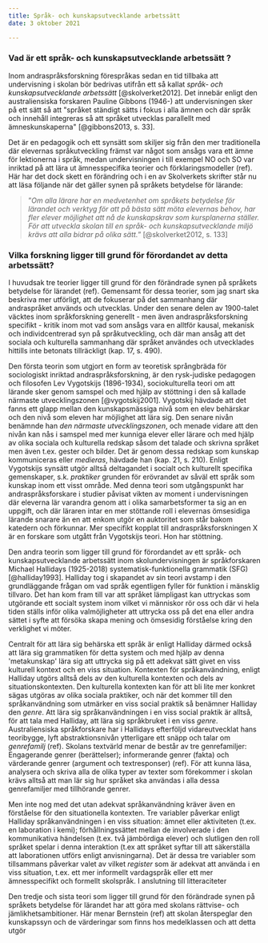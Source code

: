 ```yaml
---
title: Språk- och kunskapsutvecklande arbetssätt
date: 3 oktober 2021

---
```

<!--

*Inom andraspråksforskning förespråkas undervisning som utmärks av ett språk- och kunskapsutvecklande arbetssätt. Redogör för innebörden av ett språk-och kunskapsutvecklande arbetssätt samt för bakomliggande teorier och forskning. Diskutera hur andraspråksundervisningen kan utformas så att den stöttar elevernas språk- och kunskapsutveckling samt belys med exempel. Ta stöd i relevant styrdokument i din diskussion.*

*Redovisa samt motivera dina tankar och förslag genom att referera till kurslitteratur och eventuellt annan relevant litteratur. Ett allmänt tyckande utan hänvisning till litteratur godkännes ej.*
<!-- Vilka kapitel förväntas jag läsa i kurslitteraturen? 
Skolverket: Kurs-/ämnesplaner
Skolverket: Greppa språket
Skolverket: Greppa flerspråkigheten
I Gibbons: Kapitel 2, 6, 7 och 8 (främst)
I Hyltenstam: Kapitel 5, 6, 8, 19, 20, 26
I Kästen-Ebeling & Otterup: Kapitel 2, 3, 5, 6, 7 och 11 

+ Eventuellt ta något exempel ur Mörlings bok om analfabeter

* Grundar sig i en teori om att det är språket som bär kunskapen; att det handlar om att förvärva olika litteraciteter och att det i skolan handlar om att stötta eleverna till att gå från vardagsspråk till ett skolspråk och ett mer ämnesspecifikt skolspråk... att så att säga vidga deras register. Här kommer Vygotskij in eftersom

-->

### Vad är ett språk- och kunskapsutvecklande arbetssätt ?

Inom andraspråksforskning förespråkas sedan en tid tillbaka att undervisning i skolan bör bedrivas utifrån ett så kallat *språk- och kunskapsutvecklande arbetssätt* [@skolverket2012]. Det innebär enligt den australiensiska forskaren Pauline Gibbons (1946-) att undervisningen sker på ett sätt så att "språket ständigt sätts i fokus i alla ämnen och där språk och innehåll integreras så att språket utvecklas parallellt med ämneskunskaperna" [@gibbons2013, s. 33].

Det är en pedagogik och ett synsätt som skiljer sig från den mer traditionella där elevernas språkutveckling främst var något som ansågs vara ett ämne för lektionerna i språk, medan undervisningen i till exempel NO och SO var inriktad på att lära ut ämnesspecifika teorier och förklaringsmodeller (ref). Här har det dock skett en förändring och i en av Skolverkets skrifter står nu att läsa följande när det gäller synen på språkets betydelse för lärande:

> ”*Om alla lärare har en medvetenhet om språkets betydelse för lärandet och verktyg för att på bästa sätt möta elevernas behov, har fler elever möjlighet att nå de kunskapskrav som kursplanerna ställer. För att utveckla skolan till en språk- och kunskapsutvecklande miljö krävs att alla bidrar på olika sätt.*” [@skolverket2012, s. 133]

### Vilka forskning ligger till grund för förordandet av detta arbetssätt?
 
I huvudsak tre teorier ligger till grund för den förändrade synen på språkets betydelse för lärandet (ref). Gemensamt för dessa teorier, som jag snart ska beskriva mer utförligt, att de fokuserar på det sammanhang där andraspråket används och utvecklas. Under den senare delen av 1900-talet väcktes inom språkforskning generellt - men även andraspråksforskning specifikt - kritik inom mot vad som ansågs vara en alltför kausal, mekanisk och individcentrerad syn på språkutveckling, och där man ansåg att det sociala och kulturella sammanhang där språket användes och utvecklades hittills inte betonats tillräckligt (kap. 17, s. 490).

Den första teorin som utgjort en form av teoretisk språngbräda för sociologiskt inriktad andraspråksforskning, är den rysk-judiske pedagogen och filosofen Lev Vygotskijs (1896-1934), sociokulturella teori om att lärande sker genom samspel och med hjälp av stöttning i den så kallade närmaste utvecklingszonen [@vygotskij2001]. Vygotskij hävdade att det fanns ett glapp mellan den kunskapsmässiga nivå som en elev behärskar och den nivå som eleven har möjlighet att lära sig. Den senare nivån benämnde han *den närmaste utvecklingszonen*, och menade vidare att den nivån kan nås i samspel med mer kunniga elever eller lärare och med hjälp av olika sociala och kulturella redskap såsom det talade och skrivna språket men även t.ex. gester och bilder. Det är genom dessa redskap som kunskap kommuniceras eller *medieras*, hävdade han (kap. 21, s. 210). Enligt Vygotskijs synsätt utgör alltså deltagandet i socialt och kulturellt specifika gemenskaper, s.k. *praktiker* grunden för erövrandet av såväl ett språk som kunskap inom ett visst område. Med denna teori som utgångspunkt har andraspråksforskare i studier påvisat vikten av moment i undervisningen där eleverna lär varandra genom att i olika samarbetsformer ta sig an en uppgift, och där läraren intar en mer stöttande roll i elevernas ömsesidiga lärande snarare än en att enkom utgör en auktoritet som står bakom katedern och förkunnar. Mer specifikt kopplat till andraspråksforskningen X är en forskare som utgått från Vygotskijs teori. Hon har stöttning.

Den andra teorin som ligger till grund för förordandet av ett språk- och kunskapsutvecklande arbetssätt inom skolundervisningen är språkforskaren Michael Hallidays (1925-2018) systematisk-funktionella grammatik (SFG) [@halliday1993]. Halliday tog i skapandet av sin teori avstamp i den grundläggande frågan om vad språk egentligen fyller för funktion i mänsklig tillvaro. Det han kom fram till var att språket lämpligast kan uttryckas som utgörande ett socialt system inom vilket vi människor rör oss och där vi hela tiden ställs inför olika valmöjligheter att uttrycka oss på det ena eller andra sättet i syfte att försöka skapa mening och ömsesidig förståelse kring den verklighet vi möter. 

Centralt för att lära sig behärska ett språk är enligt Halliday därmed också att lära sig grammatiken för detta system och med hjälp av denna 'metakunskap' lära sig att uttrycka sig på ett adekvat sätt givet en viss kulturell kontext och en viss situation. Kontexten för språkanvändning, enligt Halliday utgörs alltså dels av den kulturella kontexten och dels av situationskontexten. Den kulturella kontexten kan för att bli lite mer konkret sägas utgöras av olika sociala praktiker, och när det kommer till den språkanvändning som utmärker en viss social praktik så benämner Halliday den *genre*. Att lära sig språkanvändningen i en viss social praktik är alltså, för att tala med Halliday, att lära sig språkbruket i en viss *genre*. Australiensiska språkforskare har i Hallidays efterföljd vidareutvecklat hans teoribygge, lyft abstraktionsnivån ytterligare ett snäpp och talar om *genrefamilj* (ref). Skolans textvärld menar de består av tre genrefamiljer: Engagerande genrer (berättelser); informerande genrer (fakta) och värderande genrer (argument och textresponser) (ref). För att kunna läsa, analysera och skriva alla de olika typer av texter som förekommer i skolan krävs alltså att man lär sig hur språket ska användas i alla dessa genrefamiljer med tillhörande genrer. 

Men inte nog med det utan adekvat språkanvändning kräver även en förståelse för den situationella kontexten. Tre variabler påverkar enligt Halliday språkanvändningen i en viss situation: ämnet eller aktiviteten (t.ex. en laboration i kemi); förhållningssättet mellan de involverade i den kommunikativa händelsen (t.ex. två jämbördiga elever) och slutligen den roll språket spelar i denna interaktion (t.ex att språket syftar till att säkerställa att laborationen utförs enligt anvisningarna). Det är dessa tre variabler som tillsammans påverkar valet av vilket *register* som är adekvat att använda i en viss situation, t.ex. ett mer informellt vardagspråk eller ett mer ämnesspecifikt och formellt skolspråk. I anslutning till litteraciteter

<!--
Med utgångspunkt i Hallidays teori utgör ålet med undervisningen är att utvidga elevernas reportoarer av sådana språkliga register så att de kan anpassa sitt språkbruk efter varierande situationskontexter från vardagliga till mer språkligt utmanande.
-->

Den tredje och sista teori som ligger till grund för den förändrade synen på språkets betydelse för lärandet  har att göra med skolans rättvise- och jämlikhetsambitioner. Här menar Bernstein (ref) att skolan återspeglar den kunskapssyn och de värderingar som finns hos medelklassen och att detta utgör 

<!--

 + Teori om närmaste utvecklingszonen. Här kan man komma in på vardagsspråk och skolspråk, litteracitet, och också på stöttning. Detta är kopplat till Gibbons tankar om betydelsen av "stöttning".

När det gäller Halliday har den teorin haft betydelse  handlar det om att kunna utveckla ett metaspråk tillsammans och att lärare och elever tillsammans därigenom kan prata explicit om språkets struktur och att lära sig olika texttyper...hur språket används i olika sammanhang... Det handlar om att förstå att skolspråket inte är ett enda utan att språket har olika funktioner, såsom att det kan syfta till att berätta och förklara, etc...

Enligt en forskningssammanställning gjord av Meltzer och Hamman har följande visat sig gynnsamt för elevers lärande i alla ämnen [-@skolverket2012, s. 12-13]  

* 1. Läraren betonar läsning, skrivande, muntlig framställning, lyssnande och visualiseringar
* 2. Läraren betonar tankemässigt krävande uppgifter
* 3. Läraren känner till och kan analysera språket i sitt ämne
* 4. läraren fokuserar på en medveten utveckling av ordförrådet i ämne
* 5. Läraren förstår vilka texter som är ämnestypiska och vad som kännetecknar dem
* 6. Läraren undervisar om vad som utmärker olika texter i ämnet och också om olika lärandestrategier och använder olika typer av formativ bedömning av elevernas prestation
* 7. Läraren skapar en elevcentrerad klassrumsmiljö

Nummer 1 är kopplat till att det är viktigt att eleverna inte är passiva lyssnare utan aktiva och att de for använda sig av en variation av sinnen och förmågor för att stärka sitt språk och sin kunskap - kopplat till Vygotskijs tankar om lärling och att skolas in i ett sammanhang på flera sätt och med fokus på att vara aktiv och att skapa tillsammans och på egen hand. Nummer 2. är kopplat till kognitiv kvalitet - stöttning och Vygotskij. Nummer 3-4 bygger på insikter utifrån Vygotskijs teorier om språkets centala roll för kunskap men också Hallidays tankar om metaspråk. Nummer 5 kan kopplas till Vygotskij om vilket språk som utmärker en viss praktik samt till Hallidays tankar om metaspråk. Nummer 6 kan nog kopplas till Halliday också... Nummer 7 till Vygotskij igen..

### Hur kan detta arbetssätt omsättas från teori till praktik?

Hur omsätta detta i praktiken? Jo, genom genrepedagogik som bland annat Gibbons refererar till - består av sociokulturell teori + Halliday + ett tredje ben, i from av en modell: cirkelmodellen som beskriver hur de två teorierna omsätts i praktiken. Det är en modell som väldigt explicit visar hur man kan handleda eleverna i skolspråket. Genom att titta på hur texter fungerar och alltså vad som egentligen görs i språket och gå igenom det innan man förväntas skriva sådana texter på egen hand. Också en demokratisk fråga för elever i en akademisk familj där kanske man pratar om sådana saker och man förvärvar den litteraciteten hemma, men för elever som inte har den miljön hemma så krävs det att man tar upp och dekonstruerar texttyper på detta sätt för att de ska ges en chans att förstå och förmå erövra en sådan litteracitet och alltså lära sig att skriva på det sättet.

* Ett sätt att synligöra vad det är vi gör med språket

Förutsättningen för att läraren ska kunna arbeta med ett "språk- och kunskapsutvecklande arbetssätt" är att hen tar reda på elevernas förkunskaper. Det kan enligt Greppa språket [-@skolverket2012, s. 94] göras genom en blandning av:

* Helklassamtal
* Gruppsamtal 
* Individuellt kortskrivande
* Tankekartor
* Det här vet jag om X/ Det här tror jag om X/ Det här skulle jag vilja veta om X
* Hemuppgift att ta reda på mera om...

Vidare görs detta lämligen enligt Gibbons [-@gibbons2018, s. 140-141] genom att hos eleverna bygga upp en förförståelse för ämnet i fråga. Vilket hon menar lämpligen görs genom att låta dem:

* Sammanfatta innehållet med ett språk som eleverna förstår och presentera centrala begrepp
* Sammanfatta varje stycke
* Peka på kärnmeningen i varje stycke
* Arbeta först med begreppen och sedan läsa texten
* Ta hjälp av modersmålet
* Ta hjälp av bilder
* Ta hjälp av annan media, t.ex. film innan de läser texten

Här handlar det alltså om att låta dem förbereda sig på de begrepp och det innehåll som ska komma genom att ta hjälp av de får använda sig av enklare synonymer, sitt modersmål och andra modus såsom t.ex. rörlig bild för att "greppa" språket.

I PPT-presentationen ges andra exempel nämligen:

* Textdekonstruktion. En text text dekonstrueras efter struktur och språkliga drag med början i rubriken, därefter bakgrund, tes, argument, motargument, osv.
* Dictogloss [@gibbons2018, s. 109]: Innehåll och form; Lära genom varandra
* Post-it-lappar på tavlan [@gibbons2018, s. 108]; Möjlighet att få tänka innan man pratar; Alla får komma till tals
* Sista ordet [@gibbons2018, s. 113]: Ett "reglerat samtal"; Alla får komma till tals.

<!--

### Redogör för vad ett "språk- och kunskapsutvecklande arbetssätt" innebär


### Vilka är de bakomliggande teorierna och forskningen?
*Alltså de teorier och den forskning som stöder detta arbetssätt*

De teorier och den forskning som ligger till grund för att detta är "språk och kunskapsutvecklande arbetssätt" som alltså förordas av Skolverket är bland annat 
Det som också ligger till grund för detta arbetssätt är forskning om **modersmålets roll**. Detta har att göra med **transspråkande/translanguaging** (Cummin, 1997):

* Bygger på teorin om en underliggande språkförmåga
* Strukturer och fenomen kan överföras mellan språk
* Att undervisa med ett transspråkande perspektiv: arbeta systematiskt för att utveckla flerspråkighet, utveckla elevernas samtliga språk till skolspråk
* Social rättvisa: Alla språk har samma värde (Garcia, 2019)
* Social praktik: Undervisningen ska innehålla meningsfulla sammanhang med tydliga strategier för hur flerspråkiga resurser kan användas (Garcia, 2019)
* Elevens starkaste språk används systematiskt och strategiskt i undervisningen för att utveckla flerspråkighet och identitet

Här påtalas av någon (hämtat från slide) att grupparbete är bra, men kräver genomtänkta, kognitivt krävande uppgifter: **Utvecklande samtal**

Centrala begrepp utifrån Vygotskijs teori är också **stöttning** och den  **närmaste utvecklingszonen** [@skolverket2012, s. 28] och här påtalas i en slide när det gäller stöttning att uppgifterna i Gibbons bok + **interaktiv stöttning** [@gibbons2018, s. 226] är att beakta. Det handlar om att lyssna efter vad eleverna försöker säga, ge eleverna mer tid att svara, invänta, sammanfatta med akademiska termer, m.m. När det gäller närmaste utvecklingszonen handlar det om att uppgifterna inte får vara för svåra och inte för lätta.

#### Kognitiv kvalitet

När det gäller teorier som ligger till grund för detta arbetssätt så bottnar det också om tankar om **kognitiv kvalitet** [@gibbons2018, s. 39 (Definition av Newman (1996), USA, Storbritannien)]. Det handlar om:

* **Kunskapsbyggande**: sammanfatta, sammanställa info från olika källor och använda i ny kontext (jmf. Cummins fyrfältsmodell) såsom att t.ex. läsa fakta om staden X och sedan regissera ett teveprogram om staden eler skriva ett faktablad om staden för nyanlända.
* **Ämnesrelaterade undersökningar**: att använda tidigare kunskaper, utveckla djupförståelse och kunna uttrycka egna idéer genom att göra ett reportage eller skriva en insändare. 
* **Verklighetsanknutet lärande**

Enligt Gibbons [-@gibbons2018, s. 40] kan **kognitiv kvalitet** enligt en definition i Australien utgöras av:

1. Kritiskt tänkande
2. Djupkunskap/ djupförståelse
3. Utvecklande samtal


Med **kognitivt krävande uppgifter** menar Gibbons [-@gibbons2018, s. 47-77]:

* Uppgifter utan tak (problembaserade, kräver djupförståelse och kunskaper inom fler ämnen, verklighetsanknutna, kräver insamling, sammanställning, bearbetning av mkt info, kräver utvecklande samtal, m.m.)
* Autentiska uppgifter
* Lärlingskap (jfr. Vygotskij)
* Synliggöra tänkandet

När det kommer till **utvecklande samtal** innefattar det enligt Gibbons [-@gibbons2018, s. 209]:

- Uppgift som **kräver samtal** (jfr. *möjliggör* samtal)
- Uppgift som **integreras** i ett vidare, komplext sammanhang (som en del i ett tema/arbetsområde)
- Uppgift med **autentisk** karaktär
- Uppgift som **engagerar**, med relevans för eleverna
- Uppgift med tydligt **syfte**
- Uppgift som är **kognitivt** utmanande
- Uppgift med **informationsgap**
- Uppgift som kräver allas **deltagande**

#### Genrepedagogikens tre ben

![](genrepedagogikens-tre-ben.png)

#### Cirkelmodellen

1. Bygg upp en gemensam begrepps- och kunskapsbank inom ämnesområdet
2. Modellera genren (syfte, uppbyggnad, språkliga drag, läs modelltexter) <!-- När man dekonstruerar på detta sätt lär man sig också att förstå att det finns olika texttyper och de har olika struktur och olika språkliga drag nämligen: 1. Återberättande (när vi berättar vad som har hänt); 2. Narrativ (som också berättar men där det finns en konflikt); 3. Beskrivande (en beskrivning av någonting); 4. Förklarande (som förklarar hur någonting fungerar eller vad som händer); 5. Argumenterande 
3. Skriv gemensamt texten
4. Skriv självständigt


### Hur kan andraspråksundervisningen utformas så att den stöttar elevernas språk- och kunskapsutveckling?

*Här förväntas jag belysa detta med exempel samt ta stöd i relevanta styrdokoment.*


<!-- https://www.andrasprak.su.se/om-oss/vanliga-fr%C3%A5gor/grundskola/vad-%C3%A4r-genrepedagogik-1.96361 -->
<!-- https://www.andrasprak.su.se/om-oss/vanliga-fr%C3%A5gor/grundskola/vad-%C3%A4r-spr%C3%A5k-och-kunskapsutvecklande-arbetss%C3%A4tt-1.96386 -->
